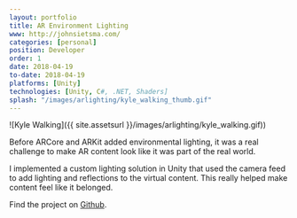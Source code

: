 ```yaml
---
layout: portfolio
title: AR Environment Lighting
www: http://johnsietsma.com/
categories: [personal]
position: Developer
order: 1
date: 2018-04-19
to-date: 2018-04-19
platforms: [Unity]
technologies: [Unity, C#, .NET, Shaders]
splash: "/images/arlighting/kyle_walking_thumb.gif"
---
```


![Kyle Walking]({{ site.assetsurl }}/images/arlighting/kyle_walking.gif))

Before ARCore and ARKit added environmental lighting, it was a real challenge to make AR content look like it was part of the real world.

I implemented a custom lighting solution in Unity that used the camera feed to add lighting and reflections to the virtual content. This really helped make content feel like it belonged.

Find the project on [Github](https://github.com/johnsietsma/ARCameraLighting).
